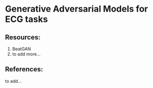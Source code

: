 # Generative Adversarial Models for ECG tasks

Resources:
----------
1. BeatGAN
2. to add more...

References:
-----------
to add...
